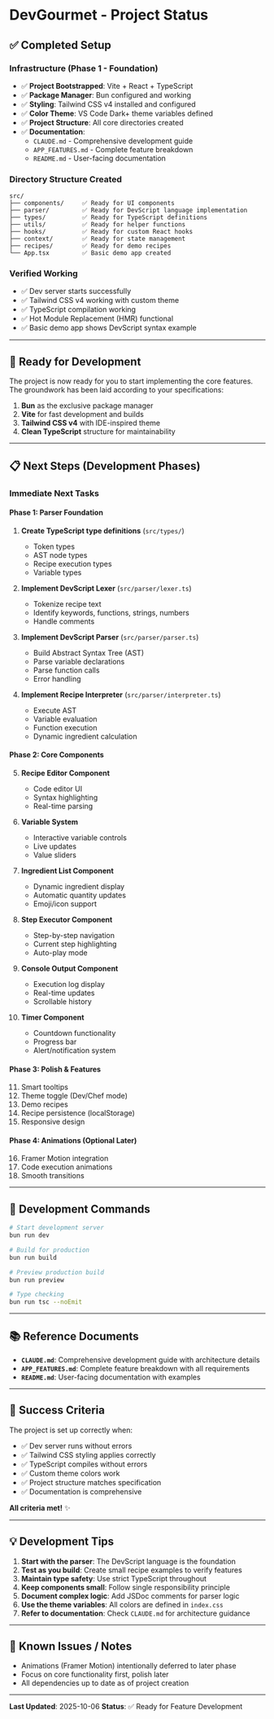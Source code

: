 # DevGourmet - Project Status

## ✅ Completed Setup

### Infrastructure (Phase 1 - Foundation)
- ✅ **Project Bootstrapped**: Vite + React + TypeScript
- ✅ **Package Manager**: Bun configured and working
- ✅ **Styling**: Tailwind CSS v4 installed and configured
- ✅ **Color Theme**: VS Code Dark+ theme variables defined
- ✅ **Project Structure**: All core directories created
- ✅ **Documentation**:
  - `CLAUDE.md` - Comprehensive development guide
  - `APP_FEATURES.md` - Complete feature breakdown
  - `README.md` - User-facing documentation

### Directory Structure Created
```
src/
├── components/     ✅ Ready for UI components
├── parser/         ✅ Ready for DevScript language implementation
├── types/          ✅ Ready for TypeScript definitions
├── utils/          ✅ Ready for helper functions
├── hooks/          ✅ Ready for custom React hooks
├── context/        ✅ Ready for state management
├── recipes/        ✅ Ready for demo recipes
└── App.tsx         ✅ Basic demo app created
```

### Verified Working
- ✅ Dev server starts successfully
- ✅ Tailwind CSS v4 working with custom theme
- ✅ TypeScript compilation working
- ✅ Hot Module Replacement (HMR) functional
- ✅ Basic demo app shows DevScript syntax example

---

## 🚀 Ready for Development

The project is now ready for you to start implementing the core features. The groundwork has been laid according to your specifications:

1. **Bun** as the exclusive package manager
2. **Vite** for fast development and builds
3. **Tailwind CSS v4** with IDE-inspired theme
4. **Clean TypeScript** structure for maintainability

---

## 📋 Next Steps (Development Phases)

### Immediate Next Tasks

#### Phase 1: Parser Foundation
1. **Create TypeScript type definitions** (`src/types/`)
   - Token types
   - AST node types
   - Recipe execution types
   - Variable types

2. **Implement DevScript Lexer** (`src/parser/lexer.ts`)
   - Tokenize recipe text
   - Identify keywords, functions, strings, numbers
   - Handle comments

3. **Implement DevScript Parser** (`src/parser/parser.ts`)
   - Build Abstract Syntax Tree (AST)
   - Parse variable declarations
   - Parse function calls
   - Error handling

4. **Implement Recipe Interpreter** (`src/parser/interpreter.ts`)
   - Execute AST
   - Variable evaluation
   - Function execution
   - Dynamic ingredient calculation

#### Phase 2: Core Components
5. **Recipe Editor Component**
   - Code editor UI
   - Syntax highlighting
   - Real-time parsing

6. **Variable System**
   - Interactive variable controls
   - Live updates
   - Value sliders

7. **Ingredient List Component**
   - Dynamic ingredient display
   - Automatic quantity updates
   - Emoji/icon support

8. **Step Executor Component**
   - Step-by-step navigation
   - Current step highlighting
   - Auto-play mode

9. **Console Output Component**
   - Execution log display
   - Real-time updates
   - Scrollable history

10. **Timer Component**
    - Countdown functionality
    - Progress bar
    - Alert/notification system

#### Phase 3: Polish & Features
11. Smart tooltips
12. Theme toggle (Dev/Chef mode)
13. Demo recipes
14. Recipe persistence (localStorage)
15. Responsive design

#### Phase 4: Animations (Optional Later)
16. Framer Motion integration
17. Code execution animations
18. Smooth transitions

---

## 🔧 Development Commands

```bash
# Start development server
bun run dev

# Build for production
bun run build

# Preview production build
bun run preview

# Type checking
bun run tsc --noEmit
```

---

## 📚 Reference Documents

- **`CLAUDE.md`**: Comprehensive development guide with architecture details
- **`APP_FEATURES.md`**: Complete feature breakdown with all requirements
- **`README.md`**: User-facing documentation with examples

---

## 🎯 Success Criteria

The project is set up correctly when:
- ✅ Dev server runs without errors
- ✅ Tailwind CSS styling applies correctly
- ✅ TypeScript compiles without errors
- ✅ Custom theme colors work
- ✅ Project structure matches specification
- ✅ Documentation is comprehensive

**All criteria met!** ✨

---

## 💡 Development Tips

1. **Start with the parser**: The DevScript language is the foundation
2. **Test as you build**: Create small recipe examples to verify features
3. **Maintain type safety**: Use strict TypeScript throughout
4. **Keep components small**: Follow single responsibility principle
5. **Document complex logic**: Add JSDoc comments for parser logic
6. **Use the theme variables**: All colors are defined in `index.css`
7. **Refer to documentation**: Check `CLAUDE.md` for architecture guidance

---

## 🐛 Known Issues / Notes

- Animations (Framer Motion) intentionally deferred to later phase
- Focus on core functionality first, polish later
- All dependencies up to date as of project creation

---

**Last Updated**: 2025-10-06
**Status**: ✅ Ready for Feature Development
